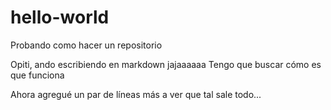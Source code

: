 # hello-world
Probando como hacer un repositorio

Opiti, ando escribiendo en markdown jajaaaaaa
Tengo que buscar cómo es que funciona

Ahora agregué un par de líneas más a ver que tal sale todo... 



